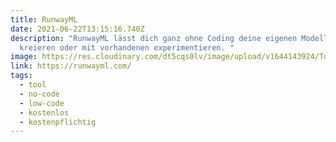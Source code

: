 ```yaml
---
title: RunwayML
date: 2021-06-22T13:15:16.740Z
description: "RunwayML lässt dich ganz ohne Coding deine eigenen Modelle
  kreieren oder mit vorhandenen experimentieren. "
image: https://res.cloudinary.com/dt5cqs0lv/image/upload/v1644143924/Tools/Screenshot_2021-06-22_at_15-12-32_Runway_Make_the_Impossible_huenjy_ve8wm9.jpg
link: https://runwayml.com/
tags:
  - tool
  - no-code
  - low-code
  - kostenlos
  - kostenpflichtig
---
```

